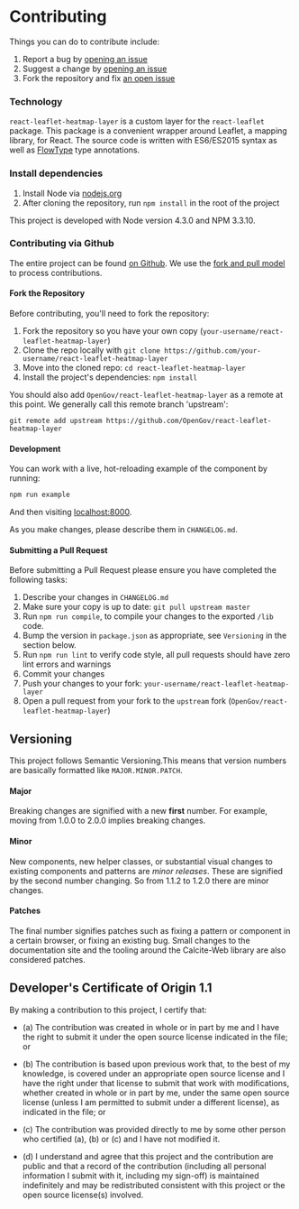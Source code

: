 # Contributing

Things you can do to contribute include:

1. Report a bug by [opening an issue](https://github.com/OpenGov/react-leaflet-heatmap-layer/issues/new)
2. Suggest a change by [opening an issue](https://www.github.com/OpenGov/react-leaflet-heatmap-layer/issues/new)
3. Fork the repository and fix [an open issue](https://github.com/OpenGov/react-leaflet-heatmap-layer/issues)

### Technology

`react-leaflet-heatmap-layer` is a custom layer for the `react-leaflet` package. This package is a convenient wrapper around Leaflet, a mapping library, for React. The source code is written with ES6/ES2015 syntax as well as [FlowType](http://flowtype.org) type annotations.

### Install dependencies

1. Install Node via [nodejs.org](http://nodejs.org)
2. After cloning the repository, run `npm install` in the root of the project

This project is developed with Node version 4.3.0 and NPM 3.3.10.

### Contributing via Github

The entire project can be found [on Github](https://github.com/OpenGov/react-leaflet-heatmap-layer). We use the [fork and pull model](https://help.github.com/articles/using-pull-requests/) to process contributions.

#### Fork the Repository

Before contributing, you'll need to fork the repository:

1. Fork the repository so you have your own copy (`your-username/react-leaflet-heatmap-layer`)
2. Clone the repo locally with `git clone https://github.com/your-username/react-leaflet-heatmap-layer`
3. Move into the cloned repo: `cd react-leaflet-heatmap-layer`
4. Install the project's dependencies: `npm install`

You should also add `OpenGov/react-leaflet-heatmap-layer` as a remote at this point. We generally call this remote branch 'upstream':

```
git remote add upstream https://github.com/OpenGov/react-leaflet-heatmap-layer
```

#### Development

You can work with a live, hot-reloading example of the component by running:

```bash
npm run example
```

And then visiting [localhost:8000](http://localhost:8000).

As you make changes, please describe them in `CHANGELOG.md`.

#### Submitting a Pull Request

Before submitting a Pull Request please ensure you have completed the following tasks:

1. Describe your changes in `CHANGELOG.md`
2. Make sure your copy is up to date: `git pull upstream master`
3. Run `npm run compile`, to compile your changes to the exported `/lib` code.
4. Bump the version in `package.json` as appropriate, see `Versioning` in the section below.
4. Run `npm run lint` to verify code style, all pull requests should have zero lint errors and warnings
4. Commit your changes
5. Push your changes to your fork: `your-username/react-leaflet-heatmap-layer`
6. Open a pull request from your fork to the `upstream` fork (`OpenGov/react-leaflet-heatmap-layer`)

## Versioning

This project follows Semantic Versioning.This means that version numbers are basically formatted like `MAJOR.MINOR.PATCH`.

#### Major

Breaking changes are signified with a new **first** number. For example, moving from 1.0.0 to 2.0.0 implies breaking changes.

#### Minor

New components, new helper classes, or substantial visual changes to existing components and patterns are *minor releases*. These are signified by the second number changing. So from 1.1.2 to 1.2.0 there are minor changes.

#### Patches

The final number signifies patches such as fixing a pattern or component in a certain browser, or fixing an existing bug. Small changes to the documentation site and the tooling around the Calcite-Web library are also considered patches.

## Developer's Certificate of Origin 1.1

By making a contribution to this project, I certify that:

* (a) The contribution was created in whole or in part by me and I
  have the right to submit it under the open source license
  indicated in the file; or

* (b) The contribution is based upon previous work that, to the best
  of my knowledge, is covered under an appropriate open source
  license and I have the right under that license to submit that
  work with modifications, whether created in whole or in part
  by me, under the same open source license (unless I am
  permitted to submit under a different license), as indicated
  in the file; or

* (c) The contribution was provided directly to me by some other
  person who certified (a), (b) or (c) and I have not modified
  it.

* (d) I understand and agree that this project and the contribution
  are public and that a record of the contribution (including all
  personal information I submit with it, including my sign-off) is
  maintained indefinitely and may be redistributed consistent with
  this project or the open source license(s) involved.
